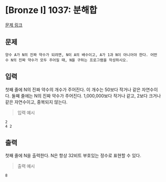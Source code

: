 # [Bronze I] 1037: 분해합
[문제 링크](https://www.acmicpc.net/problem/1037)

## 문제
```
양수 A가 N의 진짜 약수가 되려면, N이 A의 배수이고, A가 1과 N이 아니어야 한다. 어떤 수 N의 진짜 약수가 모두 주어질 때, N을 구하는 프로그램을 작성하시오.
```

## 입력
첫째 줄에 N의 진짜 약수의 개수가 주어진다. 
이 개수는 50보다 작거나 같은 자연수이다. 둘째 줄에는 N의 진짜 약수가 주어진다. 
1,000,000보다 작거나 같고, 2보다 크거나 같은 자연수이고, 중복되지 않는다.
> 입력 예시
```
2
4 2
```

## 출력
첫째 줄에 N을 출력한다. N은 항상 32비트 부호있는 정수로 표현할 수 있다.
> 출력 예시
```
8
```
